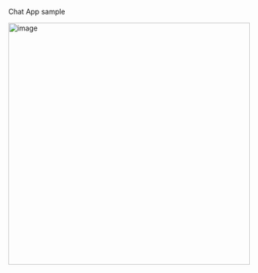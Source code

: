 Chat App sample

<img width="482" alt="image" src="https://github.com/user-attachments/assets/b7427eea-c3a1-43bf-ba5d-7418058062de" />
